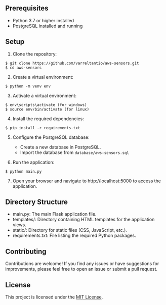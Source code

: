 ## Prerequisites
- Python 3.7 or higher installed
- PostgreSQL installed and running

## Setup

1. Clone the repository:

```
$ git clone https://github.com/varreltantio/aws-sensors.git
$ cd aws-sensors
```

2. Create a virtual environment:

```
$ python -m venv env
```

3. Activate a virtual environment:

```
$ env\scripts\activate (for windows)
$ source env/bin/activate (for linux)
```

4. Install the required dependencies:

```
$ pip install -r requirements.txt
```

5. Configure the PostgreSQL database:
   - Create a new database in PostgreSQL.
   - Import the database from `database/aws-sensors.sql`

6. Run the application:

```
$ python main.py
```

7. Open your browser and navigate to http://localhost:5000 to access the application.

## Directory Structure
- main.py: The main Flask application file.
- templates/: Directory containing HTML templates for the application views.
- static/: Directory for static files (CSS, JavaScript, etc.).
- requirements.txt: File listing the required Python packages.

## Contributing
Contributions are welcome! If you find any issues or have suggestions for improvements, please feel free to open an issue or submit a pull request.

## License
This project is licensed under the [MIT License](https://github.com/varreltantio/aws-sensors/blob/main/LICENSE).
